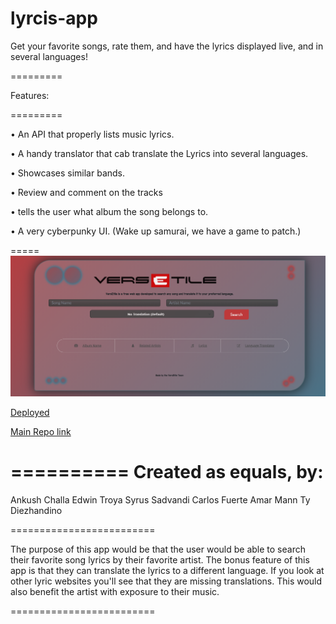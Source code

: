# lyrcis-app
Get your favorite songs, rate them, and have the lyrics displayed live, and in several languages!

=========

Features:

=========

• An API that properly lists music lyrics.

• A handy translator that cab translate the Lyrics into several languages.

• Showcases similar bands.

• Review and comment on the tracks

• tells the user what album the song belongs to.

• A very cyberpunky UI. (Wake up samurai, we have a game to patch.)


=====
![Screenshot](./assets/images/screenshot.PNG)

[Deployed](https://versetile.netlify.app/)

[Main Repo link](https://github.com/ETroya/lyrcis-app)

==========
Created as equals, by:
==========

Ankush Challa 
Edwin Troya
Syrus Sadvandi
Carlos Fuerte
Amar Mann 
Ty Diezhandino

=========================

The purpose of this app would be that the user would be able to search their favorite song lyrics by their favorite artist. The bonus feature of this app is that they can translate the lyrics to a different language. If you look at other lyric websites you'll see that they are missing translations. This would also benefit the artist with exposure to their music. 

=========================

